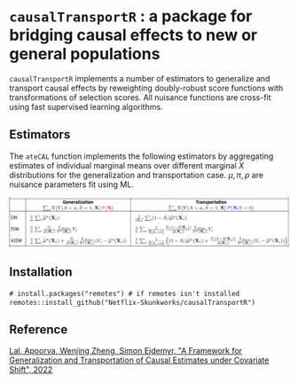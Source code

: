 # `causalTransportR` : a package for bridging causal effects to new or general populations

`causalTransportR` implements a number of estimators to generalize and
transport causal effects by reweighting doubly-robust score functions
with transformations of selection scores. All nuisance functions are
cross-fit using fast supervised learning algorithms.

## Estimators

The `ateCAL` function implements the following estimators by
aggregating estimates of individual marginal means over different
marginal $X$ distributions for the generalization and transportation
case. $\mu, \pi, \rho$ are nuisance parameters fit using ML.

![](man/figures/estTable.png)

## Installation

```
# install.packages("remotes") # if remotes isn't installed
remotes::install_github("Netflix-Skunkworks/causalTransportR")
```


## Reference

[Lal, Apoorva, Wenjing Zheng, Simon Ejdemyr, "A Framework for
Generalization and Transportation of Causal Estimates under Covariate
Shift", 2022](https://apoorvalal.github.io/files/papers/causalTransport.pdf)
